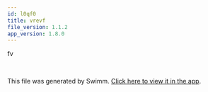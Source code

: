 ```yaml
---
id: l0qf0
title: vrevf
file_version: 1.1.2
app_version: 1.8.0
---
```


fv

<br/>

This file was generated by Swimm. [Click here to view it in the app](https://swimm-web-app.web.app/repos/Z2l0aHViJTNBJTNBTm9hUmVwbyUzQSUzQU5vYW96ZXI=/docs/l0qf0).
